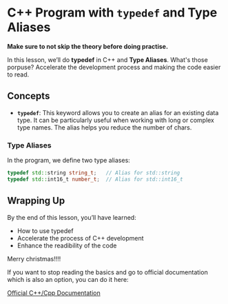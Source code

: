 # C++ Program with `typedef` and Type Aliases

**Make sure to not skip the theory before doing practise.**

In this lesson, we’ll do **typedef** in C++ and **Type Aliases**. What's those porpuse? Accelerate the development process and making the code easier to read.

## Concepts

- **`typedef`**: This keyword allows you to create an alias for an existing data type. It can be particularly useful when working with long or complex type names. The alias helps you reduce the number of chars.


### Type Aliases

In the program, we define two type aliases:

```cpp
typedef std::string string_t;   // Alias for std::string
typedef std::int16_t number_t;  // Alias for std::int16_t
```

## Wrapping Up

By the end of this lesson, you’ll have learned:
- How to use typedef
- Accelerate the process of C++ development
- Enhance the readibility of the code

Merry christmas!!!!

If you want to stop reading the basics and go to official documentation which is also an option, you can do it here:

[Official C++/Cpp Documentation](https://learn.microsoft.com/en-us/cpp/cpp/?view=msvc-170)